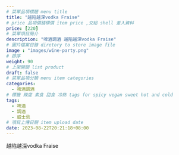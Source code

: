```yaml
---
# 菜單品項標題 menu title 
title: "越陷越深vodka Fraise"
# price 品項價錢標價 item price ,交給 shell 差入資料
price: [220] 
# 菜單項目簡介 
description: "啤酒調酒 越陷越深vodka Fraise"
# 圖片檔案目錄 diretory to store image file
image : "images/wine-party.png"
# 排序
weight: 90 
# 上架開關 list product 
draft: false
# 菜單品項分類 menu item categories 
categories:
  - 啤酒調酒 
# 標籤 辣度 素食 甜食 冷熱 tags for spicy vegan sweet hot and cold 
tags:
  - 啤酒
  - 調酒 
  - 威士忌
# 項目上傳日期 item upload date 
date: 2023-08-22T20:21:18+08:00
---
```


 越陷越深vodka Fraise
